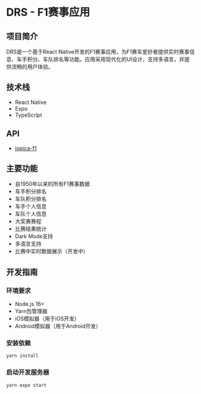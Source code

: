 # DRS - F1赛事应用

## 项目简介
DRS是一个基于React Native开发的F1赛事应用，为F1赛车爱好者提供实时赛事信息、车手积分、车队排名等功能。应用采用现代化的UI设计，支持多语言，并提供流畅的用户体验。

## 技术栈
- React Native
- Expo
- TypeScript

## API
- [jopica-f1](http://https://github.com/jolpica/jolpica-f1)

## 主要功能
- 自1950年以来的所有F1赛事数据
- 车手积分排名
- 车队积分排名
- 车手个人信息
- 车队个人信息
- 大奖赛赛程
- 比赛结果统计
- Dark Mode支持
- 多语言支持
- 比赛中实时数据展示（开发中）

## 开发指南

### 环境要求
- Node.js 16+
- Yarn包管理器
- iOS模拟器（用于iOS开发）
- Android模拟器（用于Android开发）

### 安装依赖
```bash
yarn install
```

### 启动开发服务器
```bash
yarn expo start
```